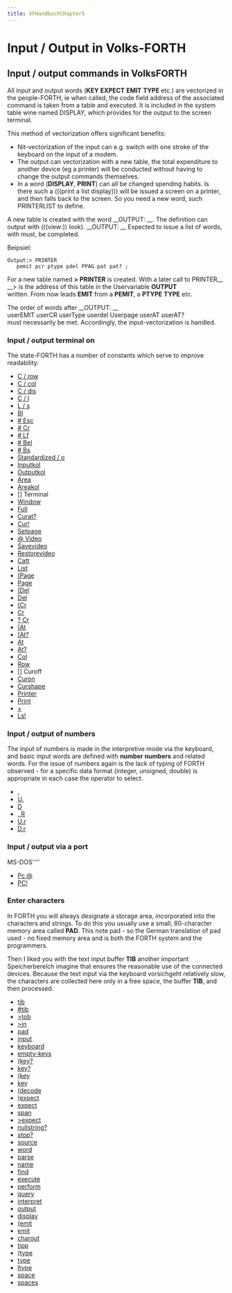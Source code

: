 ```yaml
---
title: VFHandbuchChapter5
---
```

# Input / Output in Volks-FORTH  
  
  
## Input / output commands in VolksFORTH  
  
All input and output words (__KEY__ __EXPECT__ __EMIT__ __TYPE__ etc.) are vectorized in the people-FORTH, ie when called, the code field address of the associated command is taken from a table and executed. It is included in the system table wine named DISPLAY, which provides for the output to the screen terminal.  
  
This method of vectorization offers significant benefits:  
  
- Nit-vectorization of the input can e.g. switch with one stroke of the keyboard on the input of a modem.  
- The output can vectorization with a new table, the total expenditure to another device (eg a printer) will be conducted without having to change the output commands themselves.  
- In a word (__DISPLAY__, __PRINT__) can all be changed spending habits. Is there such a (((print a list display))) will be issued a screen on a printer, and then falls back to the screen. So you need a new word, such PRINTERLIST to define.  
  
A new table is created with the word __OUTPUT: __. The definition can output with (((view:)) look). __OUTPUT: __ Expected to issue a list of words, with must, be completed.  
  
Beipsiel:  
```
Output:> PRINTER
   pemit pcr ptype pdel PPAG pat pat? ;
```
  
For a new table named __> PRINTER__ is created. With a later call to PRINTER__ __> is the address of this table in the Uservariable __OUTPUT__  
written. From now leads __EMIT__ from a __PEMIT__, a __PTYPE__ __TYPE__ etc.  
  
The order of words after __OUTPUT: __  
userEMIT userCR userType userdel Userpage userAT userAT?  
must necessarily be met. Accordingly, the input-vectorization is handled.  
  
### Input / output terminal on  
  
The state-FORTH has a number of constants which serve to improve readability:  
  
- [C / row ](../_characters-per-row/index.md)  
- [C / col ](../_characters-per-column/index.md)  
- [C / dis ](../_characters-per-display/index.md)  
- [C / l ](../_characters-per-line/index.md)  
- [L / s ](../_lines-per-screen/index.md)  
- [Bl](../Bl/index.md)  
- [# Esc ](../_number-escape/index.md)  
- [# Cr ](../_number-carriage-return/index.md)  
- [# Lf ](../_number-linefeed/index.md)  
- [# Bel ](../_number-bell/index.md)  
- [# Bs ](../_number-backspace/index.md)  
- [Standardized / o ](../_standard_input-output/index.md)  
- [Inputkol](../Inputkol/index.md)  
- [Outputkol](../Outputkol/index.md)  
- [Area](../Area/index.md)  
- [Areakol](../Areakol/index.md)  
- [] Terminal  
- [Window](../Window/index.md)  
- [Full](../Full/index.md)  
- [Curat? ](../_Cursor-at-question/index.md)  
- [Cur! ](../_Cursor-store/index.md)  
- [Setpage](../Setpage/index.md)  
- [@ Video ](../_video-fetch/index.md)  
- [Savevideo](../Savevideo/index.md)  
- [Restorevideo](../Restorevideo/index.md)  
- [Catt](../Catt/index.md)  
- [List](../List/index.md)  
- [(Page ](../_paren-page/index.md)  
- [Page](../Page/index.md)  
- [(Del ](../_paren-delete/index.md)  
- [Del](../Del/index.md)  
- [(Cr ](../_paren-carriage-return/index.md)  
- [Cr](../Cr/index.md)  
- [? Cr ](../_question-carriage-return/index.md)  
- [(At ](../_paren-us/index.md)  
- [(At? ](../_Paren-at-question/index.md)  
- [At](../At/index.md)  
- [At? ](../_At-question/index.md)  
- [Col](../Col/index.md)  
- [Row](../Row/index.md)  
- [] Curoff  
- [Curon](../Curon/index.md)  
- [Curshape](../Curshape/index.md)  
- [Printer](../Printer/index.md)  
- [Print](../Print/index.md)  
- [+ ](../_Print_plus-print/index.md)  
- [Ls! ](../_List-store/index.md)  
  
### Input / output of numbers  
  
The input of numbers is made in the interpretive mode via the keyboard, and basic input words are defined with __number__ __numbers__ and related words. For the issue of numbers again is the lack of typing of FORTH observed - for a specific data format (integer, unsigned, double) is appropriate in each case the operator to select.  
  
- [. ](../_Dot/index.md)  
- [U. ](../_unsigned-dot/index.md)  
- [D ](../_double-dot/index.md)  
- [. R ](../_dot-right-justified/index.md)  
- [U.r ](../_unsigned-dot-right-justified/index.md)  
- [D.r ](../_double-dot-right-justified/index.md)  
  
### Input / output via a port  
  
MS-DOS''''  
- [Pc @ ](../_port-char-fetch/index.md)  
- [PC! ](../_Port-char-store/index.md)  
  
### Enter characters  
  
In FORTH you will always designate a storage area, incorporated into the characters and strings. To do this you usually use a small, 80-character memory area called __PAD__. This note pad - so the German translation of pad used - no fixed memory area and is both the FORTH system and the programmers.  
  
Then I liked you with the text input buffer __TIB__ another important Speicherberelch imagine that ensures the reasonable use of the connected devices. Because the text input via the keyboard vorsichgeht relatively slow, the characters are collected here only in a free space, the buffer __TIB__, and then processed.  
  
- [tib](../tib/index.md)  
- [#tib](../number-tib/index.md)  
- [>tob](../to-tib/index.md)  
- [>in](../to-in/index.md)  
- [pad](../pad/index.md)  
- [input](../input/index.md)  
- [keyboard](../keyboard/index.md)  
- [empty-keys](../empty-keys/index.md)  
- [(key?](../paren-key-question/index.md)  
- [key?](../key-question/index.md)  
- [(key](../paren-key/index.md)  
- [key](../key/index.md)  
- [(decode](../paren-decode/index.md)  
- [(expect](../paren-expect/index.md)  
- [expect](../expect/index.md)  
- [span](../span/index.md)  
- [>expect](../to-expect/index.md)  
- [nullstring?](../nullstring-question?/index.md)  
- [stop?](../stop-question/index.md)  
- [source](../source/index.md)  
- [word](../word/index.md)  
- [parse](../parse/index.md)  
- [name](../name/index.md)  
- [find](../find/index.md)  
- [execute](../execute/index.md)  
- [perform](../perform/index.md)  
- [query](../query/index.md)  
- [interpret](../interpret/index.md)  
- [output](../output/index.md)  
- [display](../display/index.md)  
- [(emit](../paren-emit/index.md)  
- [emit](../emit/index.md)  
- [charout](../charout/index.md)  
- [tipp](../tipp/index.md)  
- [(type](../paren-type/index.md)  
- [type](../type/index.md)  
- [ltype](../long-type/index.md)  
- [space](../space/index.md)  
- [spaces](../spaces/index.md)  
